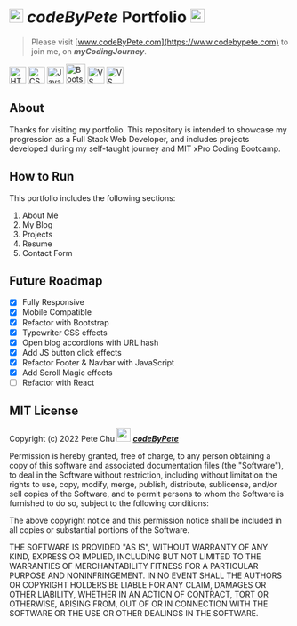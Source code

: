 # <img src='https://www.codebypete.com/pics/pharma2code_icon.gif' alt='codeByPete logo' width='25'> ***codeByPete*** **Portfolio** <img src='https://www.codebypete.com/pics/about/mitxPro_logoStacked.jpg' alt='MIT xPro logo' width='25'>

>Please visit [www.codeByPete.com](https://www.codebypete.com) to join me, on ***myCodingJourney***.  

<img src='https://www.codebypete.com/pics/about/html5_logo.gif' alt='HTML5 logo' width='30'> <img src='https://www.codebypete.com/pics/about/css3_logo.gif' alt='CSS3 logo' width='30'> <img src='https://www.codebypete.com/pics/about/javascript_logo.gif' alt='JavaScript logo' width='30'> <img src='https://www.codebypete.com/pics/about/bootstrap-logo.svg' alt='Bootstrap logo' width='35'> <img src='https://www.codebypete.com/pics/about/gitLogoOrangeRed.png' alt='VS Code logo' width='30'> <img src='https://www.codebypete.com/pics/about/vsCodeLogo.png' alt='VS Code logo' width='30'>

## About
Thanks for visiting my portfolio. This repository is intended to showcase my progression as a Full Stack Web Developer, and includes projects developed during my self-taught journey and MIT xPro Coding Bootcamp.

## How to Run


This portfolio includes the following sections:
1. About Me
2. My Blog
3. Projects
4. Resume
5. Contact Form

## Future Roadmap
- [x] Fully Responsive
- [x] Mobile Compatible
- [x] Refactor with Bootstrap
- [x] Typewriter CSS effects
- [x] Open blog accordions with URL hash
- [x] Add JS button click effects
- [x] Refactor Footer & Navbar with JavaScript
- [x] Add Scroll Magic effects
- [ ] Refactor with React

## MIT License

Copyright (c) 2022 Pete Chu <img src='https://www.codebypete.com/pics/pharma2code_icon.gif' alt='codeByPete logo' width='25'> ***[codeByPete](https://www.codebypete.com/)***

Permission is hereby granted, free of charge, to any person obtaining a copy of this software and associated documentation files (the "Software"), to deal in the Software without restriction, including without limitation the rights to use, copy, modify, merge, publish, distribute, sublicense, and/or sell copies of the Software, and to permit persons to whom the Software is furnished to do so, subject to the following conditions:

The above copyright notice and this permission notice shall be included in all copies or substantial portions of the Software.

THE SOFTWARE IS PROVIDED "AS IS", WITHOUT WARRANTY OF ANY KIND, EXPRESS OR IMPLIED, INCLUDING BUT NOT LIMITED TO THE WARRANTIES OF MERCHANTABILITY FITNESS FOR A PARTICULAR PURPOSE AND NONINFRINGEMENT. IN NO EVENT SHALL THE AUTHORS OR COPYRIGHT HOLDERS BE LIABLE FOR ANY CLAIM, DAMAGES OR OTHER LIABILITY, WHETHER IN AN ACTION OF CONTRACT, TORT OR OTHERWISE, ARISING FROM, OUT OF OR IN CONNECTION WITH THE SOFTWARE OR THE USE OR OTHER DEALINGS IN THE SOFTWARE.

